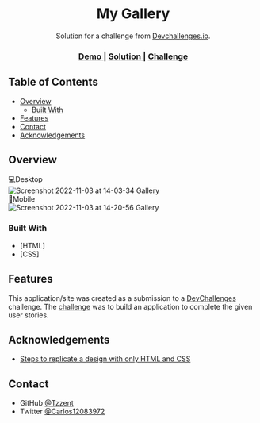 <!-- Please update value in the {}  -->

<h1 align="center">My Gallery</h1>

<div align="center">
   Solution for a challenge from  <a href="http://devchallenges.io" target="_blank">Devchallenges.io</a>.
</div>

<div align="center">
  <h3>
    <a href="https://gallery-3dfa3.web.app">
      Demo
    </a>
    <span> | </span>
    <a href="https://github.com/Tzzent/Gallery">
      Solution
    </a>
    <span> | </span>
    <a href="https://devchallenges.io/challenges/gcbWLxG6wdennelX7b8I">
      Challenge
    </a>
  </h3>
</div>

<!-- TABLE OF CONTENTS -->

## Table of Contents

- [Overview](#overview)
  - [Built With](#built-with)
- [Features](#features)
- [Contact](#contact)
- [Acknowledgements](#acknowledgements)

<!-- OVERVIEW -->

## Overview

💻Desktop <br>
![Screenshot 2022-11-03 at 14-03-34 Gallery](https://user-images.githubusercontent.com/86677547/199814867-10b247f1-6f8e-4e44-b912-0727b5f6e39e.png)
<br>
📱Mobile<br>
![Screenshot 2022-11-03 at 14-20-56 Gallery](https://user-images.githubusercontent.com/86677547/199814883-adc7f104-0e59-4788-96d4-827520f7c350.png)

### Built With

<!-- This section should list any major frameworks that you built your project using. Here are a few examples.-->

- [HTML]
- [CSS]

## Features

<!-- List the features of your application or follow the template. Don't share the figma file here :) -->

This application/site was created as a submission to a [DevChallenges](https://devchallenges.io/challenges) challenge. The [challenge](https://devchallenges.io/challenges/gcbWLxG6wdennelX7b8I) was to build an application to complete the given user stories.


## Acknowledgements

<!-- This section should list any articles or add-ons/plugins that helps you to complete the project. This is optional but it will help you in the future. For exmpale -->

- [Steps to replicate a design with only HTML and CSS](https://devchallenges-blogs.web.app/how-to-replicate-design/)

## Contact

- GitHub [@Tzzent](https://github.com/Tzzent)
- Twitter [@Carlos12083972](https://twitter.com/Carlos12083972)
